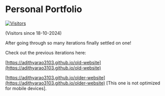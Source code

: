 # Personal Portfolio

[![Visitors](https://visitor-counter-adithyarao3103.vercel.app/show)](https://visitor-counter-adithyarao3103.vercel.app)

(Visitors since 18-10-2024)

After going through so many iterations finally settled on one!

Check out the previous iterations here:

[https://adithyarao3103.github.io/old-website](https://adithyarao3103.github.io/old-website)

[https://adithyarao3103.github.io/older-website](https://adithyarao3103.github.io/older-website) [This one is not optimized for mobile devices].
